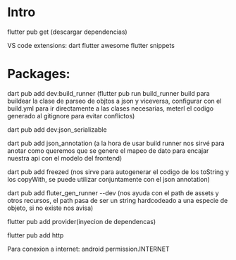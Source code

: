 
# Intro

flutter pub get (descargar dependencias)

VS code extensions:
dart
flutter
awesome flutter snippets

# Packages:

dart pub add dev:build_runner (flutter pub run build_runner build para buildear la clase de parseo de objtos a json y viceversa, configurar con el build.yml para ir directamente a las clases necesarias, meterl el codigo generado al gitignore para evitar conflictos)

dart pub add dev:json_serializable

dart pub add json_annotation
(a la hora de usar build runner nos sirvé para anotar como queremos que se genere el mapeo de dato para encajar nuestra api con el modelo del frontend)

dart pub add freezed (nos sirve para autogenerar el codigo de los toString y los copyWith, se puede utilizar conjuntamente con el json annotation)

dart pub add fluter_gen_runner --dev (nos ayuda con el path de assets y otros recursos, el path pasa de ser un string hardcodeado a una especie de objeto, si no existe nos avisa)

flutter pub add provider(inyecion de dependencas)

flutter pub add http

Para conexion a internet:
android permission.INTERNET
